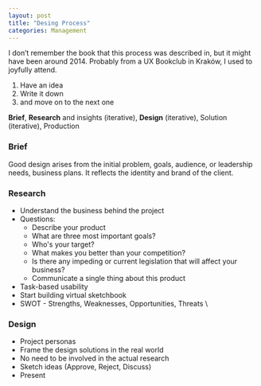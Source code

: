 ```yaml
---
layout: post
title: "Desing Process"
categories: Management
---
```


I don’t remember the book that this process was described in, but it might have been around 2014. Probably from a UX Bookclub in Kraków, I used to joyfully attend.



1. Have an idea
2. Write it down
3. and move on to the next one

**Brief**, **Research** and insights (iterative), **Design** (iterative), Solution (iterative), Production

### Brief

Good design arises from the initial problem, goals, audience, or leadership needs, business plans. It reflects the identity and brand of the client.

### Research



*   Understand the business behind the project
*   Questions:
    *   Describe your product
    *   What are three most important goals?
    *   Who's your target?
    *   What makes you better than your competition?
    *   Is there any impeding or current legislation that will affect your business?
    *   Communicate a single thing about this product
*   Task-based usability
*   Start building virtual sketchbook
*   SWOT - Strengths, Weaknesses, Opportunities, Threats \


### Design



*   Project personas
*   Frame the design solutions in the real world
*   No need to be involved in the actual research
*   Sketch ideas (Approve, Reject, Discuss)
*   Present

